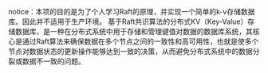  notice：本项的目的是为了个人学习Raft的原理，并实现一个简单的k-v存储数据库。因此并不适用于生产环境。
 基于Raft共识算法的分布式KV（Key-Value）存储数据库，是一种在分布式系统中用于存储和管理键值对数据的数据库系统，其核心是通过Raft算法来确保数据在多个节点之间的一致性和高可用性，也就是使多个节点对数据状态的更新操作能够达到一致的决策，从而避免分布式系统中的数据分裂或数据不一致的问题。
